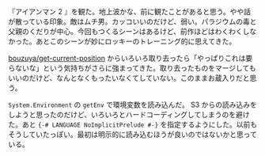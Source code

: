 『アイアンマン 2 』を観た。地上波かな、前に観たことがあると思う。やや話が散っている印象。敵はムチ男。カッコいいのだけど、弱い。パラジウムの毒と父親のくだりが中心。今回もつくるシーンはあるけど、前作ほどはわくわくしなかった。あとこのシーンが妙にロッキーのトレーニング的に思えてきた。

[bouzuya/get-current-position][] からいろいろ取り去ったら「やっぱりこれは要らないな」という気持ちがさらに強まってきた。取り去ったものをマージしてもいいのだけど、なんとなくもったいなくてしていない。このままお蔵入りだと思う。

`System.Environment` の `getEnv` で環境変数を読み込んだ。 S3 からの読み込みをしようと思ったのだけど、いろいろとハードコーディングしてしまうのを避けた。あと `{-# LANGUAGE NoImplicitPrelude #-}` を指定するようにした。以前もそうしていたっぽい。最初は明示的に読み込むほうが良いのではないかと思っている。

[bouzuya/get-current-position]: https://github.com/bouzuya/get-current-position
